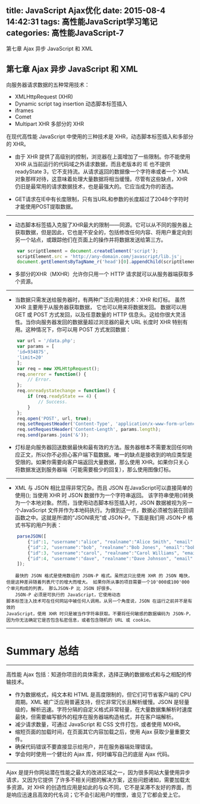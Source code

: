 title: JavaScript Ajax优化
date: 2015-08-4 14:42:31
tags: 高性能JavaScript学习笔记
categories: 高性能JavaScript-7
---
第七章 Ajax 异步 JavaScript 和 XML
<!--more-->

**第七章 Ajax 异步 JavaScript 和 XML**
---
向服务器请求数据的五种常用技术：

- XMLHttpRequest (XHR)
- Dynamic script tag insertion 动态脚本标签插入
- iframes
- Comet
- Multipart XHR 多部分的 XHR

在现代高性能 JavaScript 中使用的三种技术是 XHR，动态脚本标签插入和多部分的 XHR。

- 由于 XHR 提供了高级别的控制，浏览器在上面增加了一些限制。你不能使用 XHR 从当前运行的代码域之外请求数据，而且老版本的 IE 也不提供 readyState 3，它不支持流。从请求返回的数据像一个字符串或者一个 XML 对象那样对待，这意味着处理大量数据将相当缓慢。尽管有这些缺点，XHR 仍旧是最常用的请求数据技术，也是最强大的。它应当成为你的首选。

- GET请求在IE中有长度限制，只有当URL和参数的长度超过了2048个字符时才能使用POST提取数据。

---
- 动态脚本标签插入克服了XHR最大的限制——同源。它可以从不同的服务器上获取数据，但是因此，它也是不安全的，包括修改任何内容、将用户重定向到另一个站点，或跟踪他们在页面上的操作并将数据发送给第三方。
```js
	var scriptElement = document.createElement('script');
	scriptElement.src = 'http://any-domain.com/javascript/lib.js';
	document.getElementsByTagName_r('head')[0].appendChild(scriptElement);
```
- 多部分的XHR（MXHR）允许你只用一个 HTTP 请求就可以从服务器端获取多个资源。

---
- 当数据只需发送给服务器时，有两种广泛应用的技术：XHR 和灯标。
虽然 XHR 主要用于从服务器获取数据， 它也可以用来将数据发回。 数据可以用 GET 或 POST 方式发回，以及任意数量的 HTTP 信息头。这给你很大灵活性。当你向服务器发回的数据量超过浏览器的最大 URL
长度时 XHR 特别有用。这种情况下，你可以用 POST 方式发回数据：
```js
	var url = '/data.php';
	var params = [
	'id=934875',
	'limit=20'
	];
	var req = new XMLHttpRequest();
	req.onerror = function() {
		// Error.
	};
	req.onreadystatechange = function() {
		if (req.readyState == 4) {
			// Success.
		}
	};
	req.open('POST', url, true);
	req.setRequestHeader('Content-Type', 'application/x-www-form-urlencoded');
	req.setRequestHeader('Content-Length', params.length);
	req.send(params.join('&'));
```
- 灯标是向服务器回送数据最快和最有效的方法。服务器根本不需要发回任何响应正文，所以你不必担心客户端下载数据。唯一的缺点是接收到的响应类型是受限的。如果你需要向客户端返回大量数据，那么使用 XHR。如果你只关心将数据发送到服务器端（可能需要极少的回复），那么使用图像灯标。

---
- XML 与 JSON 相比显得非常冗杂。而且 JSON 在JavaScript可以直接简单的使用();
当使用 XHR 时 JSON 数据作为一个字符串返回。
该字符串使用()转换为一个本地对象。然而，当使用动态脚本标签插入时，JSON 数据被视为另一个JavaScript 文件并作为本地码执行。为做到这一点，数据必须被包装在回调函数之中。这就是所谓的“JSON填充”或 JSON-P。下面是我们用 JSON-P 格式书写的用户列表：
```js
	parseJSON([
		{"id":1, "username":"alice", "realname":"Alice Smith", "email":"alice@alicesmith.com"},
		{"id":2, "username":"bob", "realname":"Bob Jones", "email":"bob@bobjones.com"},
		{"id":3, "username":"carol", "realname":"Carol Williams", "email":"carol@carolwilliams.com"},
		{"id":4, "username":"dave", "realname":"Dave Johnson", "email":"dave@davejohnson.com"}
	]);
```
    　　最快的 JSON 格式是使用数组的 JSON-P 格式。虽然这只比使用 XHR 的 JSON 略快，但是这种差异随着列表尺寸的增大而增大。 如果你所从事的项目需要一个10'000或100'000个单元构成的列表， 那么JSON-P 比 JSON 好很多。
    　　JSON-P 必须是可执行的 JavaScript，它使用动态
    脚本标签注入技术可在任何网站中被任何人调用。从另一个角度说，JSON 在运行之前并不是有效的
    JavaScript，使用 XHR 时只是被当作字符串获取。不要将任何敏感的数据编码为 JSON-P，因为你无法确定它是否包含私密信息，或者包含随机的 URL 或 cookie。

---
Summary 总结
===
---
高性能 Ajax 包括：知道你项目的具体需求，选择正确的数据格式和与之相配的传输技术。

- 作为数据格式，纯文本和 HTML 是高度限制的，但它们可节省客户端的 CPU 周期。XML 被广泛应用普遍支持，但它非常冗长且解析缓慢。JSON 是轻量级的，解析迅速。字符分隔的自定义格式非常轻量，在大量数据集解析时速度最快，但需要编写额外的程序在服务器端构造格式，并在客户端解析。
- 减少请求数量，可通过 JavaScript 和 CSS 文件打包，或者使用 MXHR。
- 缩短页面的加载时间，在页面其它内容加载之后，使用 Ajax 获取少量重要文件。
- 确保代码错误不要直接显示给用户，并在服务器端处理错误。
- 学会何时使用一个健壮的 Ajax 库，何时编写自己的底层 Ajax 代码。

---
Ajax 是提升你网站潜在性能之最大的改进区域之一，因为很多网站大量使用异步请求，又因为它提供
了许多不相关问题的解决方案，这些问题诸如，需要加载太多资源。对 XHR 的创造性应用是如此的与众不同，它不是呆滞不友好的界面，而是响应迅速且高效的代名词；它不会引起用户的憎恨，谁见了它都会爱上它。
